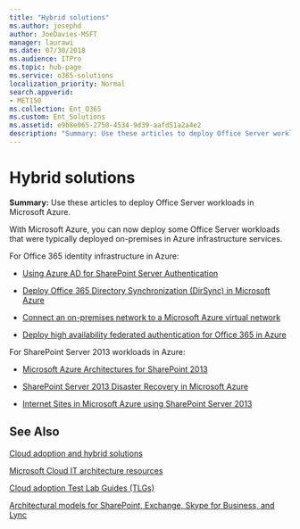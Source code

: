 ```yaml
---
title: "Hybrid solutions"
ms.author: josephd
author: JoeDavies-MSFT
manager: laurawi
ms.date: 07/30/2018
ms.audience: ITPro
ms.topic: hub-page
ms.service: o365-solutions
localization_priority: Normal
search.appverid:
- MET150
ms.collection: Ent_O365
ms.custom: Ent_Solutions
ms.assetid: e9b8e065-2750-4534-9d39-aafd51a2a4e2
description: "Summary: Use these articles to deploy Office Server workloads in Microsoft Azure."
---
```


# Hybrid solutions

 **Summary:** Use these articles to deploy Office Server workloads in Microsoft Azure.
  
With Microsoft Azure, you can now deploy some Office Server workloads that were typically deployed on-premises in Azure infrastructure services.
  
For Office 365 identity infrastructure in Azure:

- [Using Azure AD for SharePoint Server Authentication](using-azure-ad-for-sharepoint-server-authentication.md)

- [Deploy Office 365 Directory Synchronization (DirSync) in Microsoft Azure](deploy-office-365-directory-synchronization-in-azure.md)
  
- [Connect an on-premises network to a Microsoft Azure virtual network](connect-on-prem-network-to-azure-virtual-network.md)
    
- [Deploy high availability federated authentication for Office 365 in Azure](deploy-high-availability-federated-authentication-for-office-365.md)
    
For SharePoint Server 2013 workloads in Azure:
  
- [Microsoft Azure Architectures for SharePoint 2013](microsoft-azure-architectures-for-sharepoint-2013.md)
    
- [SharePoint Server 2013 Disaster Recovery in Microsoft Azure](sharepoint-server-2013-disaster-recovery-in-microsoft-azure.md)
    
- [Internet Sites in Microsoft Azure using SharePoint Server 2013](internet-sites-in-microsoft-azure-using-sharepoint-server-2013.md)
  
  
## See Also

[Cloud adoption and hybrid solutions](cloud-adoption-and-hybrid-solutions.md)
  
[Microsoft Cloud IT architecture resources](microsoft-cloud-it-architecture-resources.md)
  
[Cloud adoption Test Lab Guides (TLGs)](cloud-adoption-test-lab-guides-tlgs.md)
  
[Architectural models for SharePoint, Exchange, Skype for Business, and Lync](architectural-models-for-sharepoint-exchange-skype-for-business-and-lync.md)


